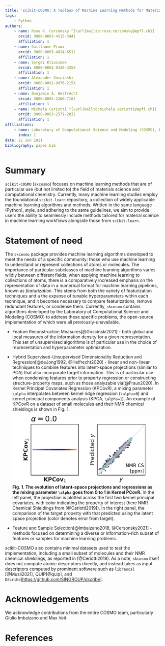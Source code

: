 ```yaml
---
title: 'scikit-COSMO: A Toolbox of Machine Learning Methods for Materials Science'
tags:
    - Python
authors:
    - name: Rose K. Cersonsky ^[\url{mailto:rose.cersonsky@epfl.ch}]
      orcid: 0000-0003-4515-3441
      affiliation: 1
    - name: Guillaume Fraux
      orcid: 0000-0003-4824-6512
      affiliation: 1
    - name: Sergei Kliavinek
      orcid: 0000-0001-8326-325X
      affiliation: 1
    - name: Alexander Goscinski
      orcid: 0000-0001-8076-215X
      affiliation: 1
    - name: Benjamin A. Helfrecht
      orcid: 0000-0002-2260-7183
      affiliation: 1
    - name: Michele Ceriotti ^[\url{mailto:michele.ceriotti@epfl.ch}]
      orcid: 0000-0003-2571-2832
      affiliation: 1
affiliations:
    - name: Laboratory of Computational Science and Modeling (COSMO), École Polytechnique Fédérale de Lausanne(EPFL), Lausanne, Switzerland
      index: 1
date: 21 Jun 2021
bibliography: paper.bib
---
```


# Summary

`scikit-COSMO` (`skcosmo`) focuses on machine learning methods that are of particular use (but not limited to) the field of materials science and computational chemistry. Currently, many
machine learning studies employ the foundational `scikit-learn` repository, a
collection of widely applicable machine learning algorithms and methods.
Written in the same language (Python), style, and adhering to the same guidelines, we aim to provide
users the ability to seamlessly include methods tailored for material science in machine learning
workflows alongside those from `scikit-learn`.

# Statement of need

The `skcosmo` package provides machine learning algorithms developed to meet the needs of a specific community: those who use machine learning to understand or represent collections of atoms or molecules. The importance of particular subclasses of machine learning algorithms varies wildly between different fields; when applying machine
learning to collections of atoms, there is a comparatively increased emphasis on the representation of data in a numerical format for machine learning pipelines, known as _featurization_. This stems from both the variety of featurization techniques and a the expanse of
tunable hyperparameters within each technique, and it becomes necessary to compare featurizations, remove redundant features, or condense them. Currently, `skcosmo` contains algorithms developed by the Laboratory of Computational Science and Modeling (COSMO) to address these specific problems, the open-source implementation of which were all previously-unavailable.

- Feature Reconstruction Measures[@Goscinski2021] - both global and local measures
of the information density for a given representation. This set of
unsupervised algorithms is of particular use in the choice of representation
and hyperparameter optimization.
- Hybrid Supervised-Unsupervised Dimensionality Reduction and Regression[@deJong1992, @Helfrecht2020] - linear and
non-linear techniques to combine features into latent-space projections
(similar to PCA) that also incorporate target information. This is of particular
use when condensing features prior to property regression or constructing
structure-property maps, such as those analyzable via[@Fraux2020]. In Kernel Principal Covariates Regression (KPCovR), a mixing parameter `\alpha` interpolates
between kernel ridge regression (`\alpha=0`) and kernel principal
components analysis (KPCA, `\alpha=1`). An example of KPCovR on a
dataset of small molecules and their NMR chemical shieldings is shown in Fig. 1.

    ![Kernel PCovR in Action](CSD-1000R_kernelized.gif)
    **Fig. 1. The evolution of latent-space projections and regressions as the mixing parameter `\alpha` goes from 0 to 1 in Kernel PCovR.** In the left panel, the projection is plotted across the first two kernel principal covariates, with color indicating the property of interest (here NMR Chemical Shieldings from [@Ceriotti2019]). In the right panel, the comparison of the target property with that predicted using the latent space projection (color denotes error from target).

- Feature and Sample Selection[@Imbalzano2018, @Cersonsky2021] - methods focused on determining
a diverse or information-rich subset of features or samples for machine
learning problems.

scikit-COSMO also contains minimal datasets used to test the implementation, including a small subset of molecules and their NMR chemical shieldings, as reported in [@Ceriotti2019]. As a note, `skcosmo` itself does not compute atomic descriptors directly, and instead takes as input descriptors computed by prominent software such as `librascal` [@Musil2021], QUIP[@quip], and `DScribe`[https://github.com/SINGROUP/dscribe].

# Acknowledgements

We acknowledge contributions from the entire COSMO team, particularly
Giulio Imbalzano and Max Veit.

# References
